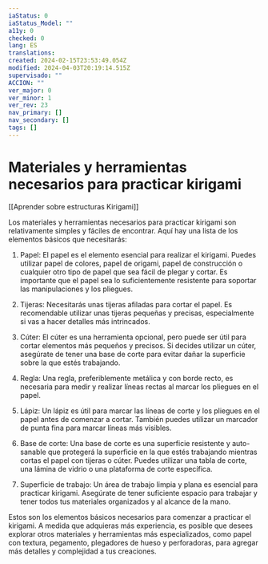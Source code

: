 ```yaml
---
iaStatus: 0
iaStatus_Model: ""
a11y: 0
checked: 0
lang: ES
translations: 
created: 2024-02-15T23:53:49.054Z
modified: 2024-04-03T20:19:14.515Z
supervisado: ""
ACCION: ""
ver_major: 0
ver_minor: 1
ver_rev: 23
nav_primary: []
nav_secondary: []
tags: []
---
```

# Materiales y herramientas necesarios para practicar kirigami

[[Aprender sobre estructuras Kirigami]]

Los materiales y herramientas necesarios para practicar kirigami son relativamente simples y fáciles de encontrar. Aquí hay una lista de los elementos básicos que necesitarás:

1. Papel: El papel es el elemento esencial para realizar el kirigami. Puedes utilizar papel de colores, papel de origami, papel de construcción o cualquier otro tipo de papel que sea fácil de plegar y cortar. Es importante que el papel sea lo suficientemente resistente para soportar las manipulaciones y los pliegues.

2. Tijeras: Necesitarás unas tijeras afiladas para cortar el papel. Es recomendable utilizar unas tijeras pequeñas y precisas, especialmente si vas a hacer detalles más intrincados.

3. Cúter: El cúter es una herramienta opcional, pero puede ser útil para cortar elementos más pequeños y precisos. Si decides utilizar un cúter, asegúrate de tener una base de corte para evitar dañar la superficie sobre la que estés trabajando.

4. Regla: Una regla, preferiblemente metálica y con borde recto, es necesaria para medir y realizar líneas rectas al marcar los pliegues en el papel.

5. Lápiz: Un lápiz es útil para marcar las líneas de corte y los pliegues en el papel antes de comenzar a cortar. También puedes utilizar un marcador de punta fina para marcar líneas más visibles.

6. Base de corte: Una base de corte es una superficie resistente y auto-sanable que protegerá la superficie en la que estés trabajando mientras cortas el papel con tijeras o cúter. Puedes utilizar una tabla de corte, una lámina de vidrio o una plataforma de corte específica.

7. Superficie de trabajo: Un área de trabajo limpia y plana es esencial para practicar kirigami. Asegúrate de tener suficiente espacio para trabajar y tener todos tus materiales organizados y al alcance de la mano.

Estos son los elementos básicos necesarios para comenzar a practicar el kirigami. A medida que adquieras más experiencia, es posible que desees explorar otros materiales y herramientas más especializados, como papel con textura, pegamento, plegadores de hueso y perforadoras, para agregar más detalles y complejidad a tus creaciones.
